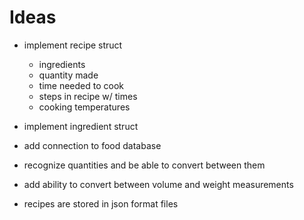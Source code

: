 # Ideas

-   implement recipe struct

    -   ingredients
    -   quantity made
    -   time needed to cook
    -   steps in recipe w/ times
    -   cooking temperatures

-   implement ingredient struct

-   add connection to food database

-   recognize quantities and be able to convert between them

-   add ability to convert between volume and weight measurements

-   recipes are stored in json format files
